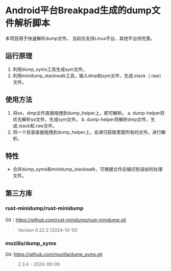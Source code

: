 # Android平台Breakpad生成的dump文件解析脚本

本项目用于快速解析dump文件。
当前仅支持Linux平台，其他平台待完善。

## 运行原理

1. 利用dump_syms工具生成sym文件。
2. 利用minidump_stackwalk工具，输入dmp和sym文件，生成.stack（.raw）文件。

## 使用方法

1. 将so，dmp文件直接拖拽到dump_helper上，即可解析。
   a. dump-helper将优先解析so文件，生成sym文件。
   b. dump-helper将解析dmp文件，生成.stack和.raw文件。
2. 将一个目录直接拖拽到dump_helper上，会递归获取里面所有的文件。进行解析。

## 特性

- 合并dump_syms和minidump_stackwalk，可根据文件后缀识别该如何处理文件。

## 第三方库

### rust-minidump/rust-minidump

Git：https://github.com/rust-minidump/rust-minidump.git 
> Version 0.22.2 (2024-10-10)

### mozilla/dump_syms

Git: https://github.com/mozilla/dump_syms.git
> 2.3.4 - 2024-09-06
